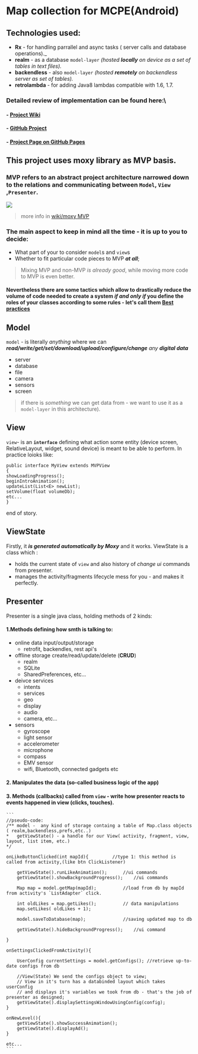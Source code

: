 # Map collection for MCPE(Android)


## Technologies used:
- **Rx** - for handling parrallel and async tasks ( server calls and database operations)._  
- **realm** - as a database `model-layer` _(hosted **locally** on device as a set of tables in text files)._
- **backendless** - also `model-layer` _(hosted **remotely** on backendless server as set of tables)._
- **retrolambda** - for adding Java8 lambdas compatible with 1.6, 1.7.

### Detailed review of implementation can be found here:\
####  - [Project Wiki]()
####  - [GitHub Project](https://github.com/ffive/mcpe-maps-mvp/projects/1)
####  - [Project Page on GitHub Pages](https://ffive.github.com/mcpe-maps-mvp)

## This project uses moxy library as MVP basis.
### MVP refers to an abstract project architecture narrowed down to the relations and communicating  between `Model`, `View` ,`Presenter`.

![](https://camo.githubusercontent.com/d0a4baaa8261d93d56367a0d82f3be91abdd95bf/68747470733a2f2f686162726173746f726167652e6f72672f66696c65732f6132652f6235312f3862342f61326562353138623436356134646639623437653638373934353139323730642e676966)

>more info in [wiki/moxy MVP](https://github.com/ffive/mcpe-maps-mvp/wiki/Moxy-MVP)

###  The main aspect to keep in mind all the time - it is up to you to decide:
- What part of your to consider `model`s and `view`s
- Whether to fit particular code pieces to MVP _**at all**_;
  
>Mixing MVP and non-MVP *is already good*, while moving more code to MVP is even better.


#### Nevertheless there are some tactics which allow to drastically reduce the volume of code needed to create a system _if and **only if**_ **you define the roles of your classes** according to some rules - let's call them [**Best practices**](https://github.com/ffive/mcpe-maps-mvp/wiki/Best-Practices)

## Model
`model` - is literally _anything_ where we can _**read/write/get/set/download/upload/configure/change** any **digital data**_
  - server
  - database
  - file
  - camera
  - sensors
  - screen
 >if there is _something_ we can get data from - we want to use it as a `model-layer` in this architecture).
 
 
## View

 `view`- is an **`interface`** defining what action some entity (device screen, RelativeLayout, widget, sound device)  is meant to be able to perform. In practice loioks like: 
 ```
public interface MyView extends MVPView
{
showLoadingProgress();
beginIntroAnimation();
updateList(List<E> newList);
setVolume(float volumeDb);
etc...
}
```
end of story.
## ViewState
Firstly, it **_is generated automatically by Moxy_** and it works.
ViewState is a class which :
  - holds the current state of `view` and also history of _change ui_ commands from presenter.
  - manages the activity/fragments lifecycle mess for you - and makes it perfectly.

## Presenter
  Presenter is a single java class, holding methods of 2 kinds:
#### 1.Methods defining how smth is talking to:
  - online data input/output/storage
    - retrofit, backendles, rest api's
  - offline storage create/read/update/delete (**CRUD**)
    - realm
    - SQLite
    - SharedPreferences, etc...
  - deivce services
    - intents
    - services
    - geo
    - display
    - audio
    - camera, etc...
  - sensors
    - gyroscope
    - light sensor
    - accelerometer
    - microphone
    - compass
    - EMV sensor
    - wifi, Bluetooth, connected gadgets etc
#### 2. Manipulates the data (so-called business logic of the app) 
#### 3. Methods (callbacks) called from `view` - write how presenter reacts to events happened in view (clicks, touches).
	```
	//pseudo-code:
	/** model -  any kind of storage containg a table of Map.class objects ( realm,backendless,prefs,etc..)
	*	getViewState() - a handle for our View( activity, fragment, view, layout, list item, etc.)		
	*/	

	onLikeButtonClicked(int mapId){			//type 1: this method is called from activity,(like btn ClickListener)
		
		getViewState().runLikeAnimation();		//ui commands
		getViewState().showBackgroundProgress();	//ui commands
		
		Map map = model.getMap(mapId); 		 	//load from db by mapId from activity's `ListAdapter` click.
		
		int oldLikes = map.getLikes();			// data manipulations
		map.setLikes( oldLikes + 1);
	
		model.saveToDatabase(map);    			//saving updated map to db 
		
		getViewState().hideBackgroundProgress();	//ui command
		
	}

	onSettingsClickedFromActivity(){
		
		UserConfig currentSettings = model.getConfigs(); //retrieve up-to-date configs from db
	
		//View(State) We send the configs object to view;
		// View in it's turn has a databinded layout which takes userConfig 
		// and displays it's variables we took from db - that's the job of presenter as designed;
		getViewState().displaySettingsWindowUsingConfig(config); 	
	}

	onNewLevel(){
		getViewState().showSuccessAnimation();
		getViewState().displayAd();
	}
	
	etc...
	```

